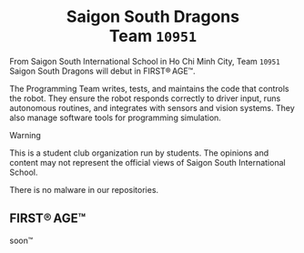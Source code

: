 <div align="center">
  <h1>
    Saigon South Dragons
    <br/>
    Team <code>10951</code>
  </h1>
</div>

From Saigon South International School in Ho Chi Minh City, Team `10951` Saigon
South Dragons will debut in FIRST® AGE™.

The Programming Team writes, tests, and maintains the code that controls the
robot. They ensure the robot responds correctly to driver input, runs autonomous
routines, and integrates with sensors and vision systems. They also manage
software tools for programming simulation.

> [!WARNING]
> This is a student club organization run by students. The opinions and content
> may not represent the official views of Saigon South International School.
>
> There is no malware in our repositories.

## FIRST® AGE™

soon:tm:
